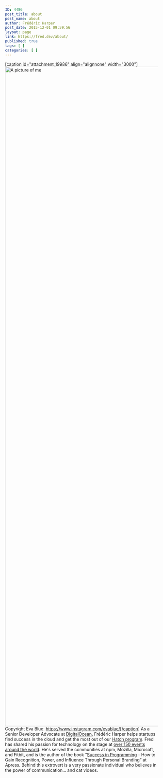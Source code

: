 ```yaml
---
ID: 4486
post_title: about
post_name: about
author: Frédéric Harper
post_date: 2015-12-01 09:59:56
layout: page
link: https://fred.dev/about/
published: true
tags: [ ]
categories: [ ]
---
```

[caption id="attachment_19986" align="alignnone" width="3000"]<img class="wp-image-19986 size-full" src="https://fred.dev/wp-content/uploads/fharper-Original.jpg" alt="A picture of me" width="3000" height="2170" /> Copyright Eva Blue: https://www.instagram.com/evablue/[/caption] As a Senior Developer Advocate at [DigitalOcean][1], Frédéric Harper helps startups find success in the cloud and get the most out of our [Hatch program][2]. Fred has shared his passion for technology on the stage at [over 150 events around the world][3]. He's served the communities at npm, Mozilla, Microsoft, and Fitbit, and is the author of the book “[Success in Programming][4] - How to Gain Recognition, Power, and Influence Through Personal Branding” at Apress. Behind this extrovert is a very passionate individual who believes in the power of communication... and cat videos.

 [1]: https://www.digitalocean.com/
 [2]: https://www.digitalocean.com/hatch/
 [3]: https://fred.dev/speaking/
 [4]: https://www.apress.com/us/book/9781484200025
